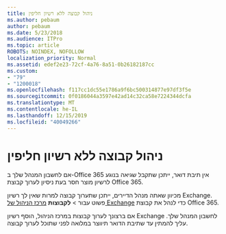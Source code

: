 ```yaml
---
title: ניהול קבוצה ללא רשיון חליפין
ms.author: pebaum
author: pebaum
ms.date: 5/23/2018
ms.audience: ITPro
ms.topic: article
ROBOTS: NOINDEX, NOFOLLOW
localization_priority: Normal
ms.assetid: edef2e23-72cf-4a76-8a51-0b26182187cc
ms.custom:
- "79"
- "1200018"
ms.openlocfilehash: f117cc1dc55e1786a9f6bc500314877e97df3f5e
ms.sourcegitcommit: 0f0186044a3597e42ad14c32ca58e7224344dcfa
ms.translationtype: MT
ms.contentlocale: he-IL
ms.lasthandoff: 12/15/2019
ms.locfileid: "40049266"
---
```

# <a name="manage-a-group-without-an-exchange-license"></a>ניהול קבוצה ללא רשיון חליפין

אם לחשבון המנהל שלך ב-Office 365 אין תיבת דואר, ייתכן שתקבל שגיאה בנוגע לרשיון מוצר חסר בעת ניסיון לערוך קבוצת Office 365.
  
מכיוון שאתה מנהל הדיירים, ייתכן שתערוך קבוצה למרות שאין לך רשיון Exchange. פשוט עבור \> **לקבוצות** [מרכז הניהול של Exchange](https://outlook.office365.com/ecp.aspx) כדי לנהל את קבוצת Office 365.
  
אם ברצונך לערוך קבוצות במרכז הניהול, הוסף רשיון Exchange לחשבון המנהל שלך. עליך להמתין עד שתיבת הדואר תיווצר במלואה לפני שתוכל לערוך קבוצה.
  